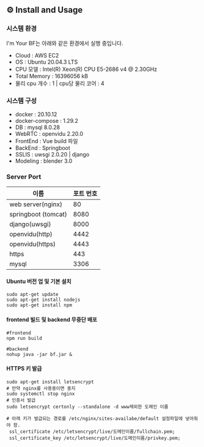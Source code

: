 ﻿
## ⚙️  Install and Usage
### 시스템 환경

I'm Your BF는 아래와 같은 환경에서 실행 중입니다.

- Cloud : AWS EC2
- OS : Ubuntu 20.04.3 LTS
- CPU 모델 : Intel(R) Xeon(R) CPU E5-2686 v4 @ 2.30GHz
- Total Memory : 16396056 kB
- 물리 cpu 개수 : 1 | cpu당 물리 코어 : 4 

### 시스템 구성

- docker : 20.10.12
- docker-compose : 1.29.2
- DB : mysql  8.0.28
- WebRTC : openvidu 2.20.0
- FrontEnd : Vue build 파일 
- BackEnd : Springboot 
- SSLIS : uwsgi  2.0.20 | django
- Modeling : blender  3.0

### Server Port

| 이름 | 포트 번호 |
| ---- | --------- |
|  web server(nginx)    |      80     |
|   springboot (tomcat)   |    8080       |
|   django(uwsgi)   |       8000      |
|  openvidu(http)    |    4442        |
|    openvidu(https)  |     4443       |
|   https   |    443         |
|    mysql   |    3306        |


#### Ubuntu 버전 업 및 기본 설치
```
sudo apt-get update
sudo apt-get install nodejs
sudo apt-get install npm
```
#### frontend 빌드 및 backend 무중단 배포
```
#frontend
npm run build

#backend
nohup java -jar bf.jar & 
```
#### HTTPS 키 발급
```
sudo apt-get install letsencrypt
# 만약 nginx를 사용중이면 중지
sudo systemctl stop nginx
# 인증서 발급
sudo letsencrypt certonly --standalone -d www제외한 도메인 이름

# 아래 키가 발급되는 경로를 /etc/nginx/sites-availabe/default 설정파일에 넣어줘야 함.
 ssl_certificate /etc/letsencrypt/live/도메인이름/fullchain.pem; 
 ssl_certificate_key /etc/letsencrypt/live/도메인이름/privkey.pem;
```
